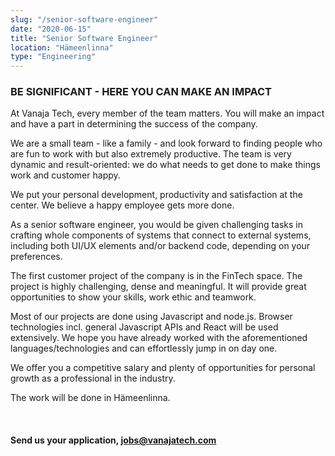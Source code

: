 ```yaml
---
slug: "/senior-software-engineer"
date: "2020-06-15"
title: "Senior Software Engineer"
location: "Hämeenlinna"
type: "Engineering"
---
```


### BE SIGNIFICANT - HERE YOU CAN MAKE AN IMPACT

At Vanaja Tech, every member of the team matters. You will make an impact and have a part in determining the success of the company.

We are a small team - like a family - and look forward to finding people who are fun to work with but also extremely productive. The team is very dynamic and result-oriented: we do what needs to get done to make things work and customer happy.

We put your personal development, productivity and satisfaction at the center. We believe a happy employee gets more done.

As a senior software engineer, you would be given challenging tasks in crafting whole components of systems that connect to external systems, including both UI/UX elements and/or backend code, depending on your preferences.

The first customer project of the company is in the FinTech space. The project is highly challenging, dense and meaningful. It will provide great opportunities to show your skills, work ethic and teamwork.

Most of our projects are done using Javascript and node.js. Browser technologies incl. general Javascript APIs and React will be used extensively. We hope you have already worked with the aforementioned languages/technologies and can effortlessly jump in on day one.

We offer you a competitive salary and plenty of opportunities for personal growth as a professional in the industry.

The work will be done in Hämeenlinna.

<br />

#### Send us your application, <a href="mailto:jobs@vanajatech.com" style="color: var(--primary);">jobs@vanajatech.com</a>
